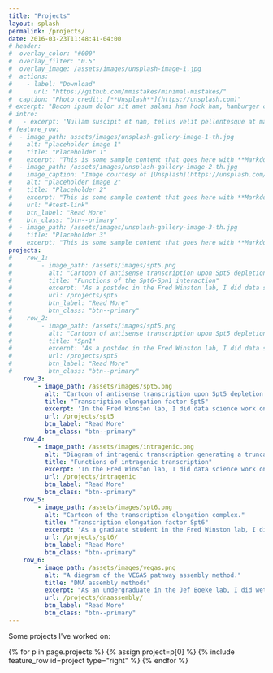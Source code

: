 ```yaml
---
title: "Projects"
layout: splash
permalink: /projects/
date: 2016-03-23T11:48:41-04:00
# header:
#  overlay_color: "#000"
#  overlay_filter: "0.5"
#  overlay_image: /assets/images/unsplash-image-1.jpg
#  actions:
#    - label: "Download"
#      url: "https://github.com/mmistakes/minimal-mistakes/"
#  caption: "Photo credit: [**Unsplash**](https://unsplash.com)"
# excerpt: "Bacon ipsum dolor sit amet salami ham hock ham, hamburger corned beef short ribs kielbasa biltong t-bone drumstick tri-tip tail sirloin pork chop."
# intro: 
#   - excerpt: 'Nullam suscipit et nam, tellus velit pellentesque at malesuada, enim eaque. Quis nulla, netus tempor in diam gravida tincidunt, *proin faucibus* voluptate felis id sollicitudin. Centered with `type="center"`'
# feature_row:
#  - image_path: assets/images/unsplash-gallery-image-1-th.jpg
#    alt: "placeholder image 1"
#    title: "Placeholder 1"
#    excerpt: "This is some sample content that goes here with **Markdown** formatting."
#  - image_path: /assets/images/unsplash-gallery-image-2-th.jpg
#    image_caption: "Image courtesy of [Unsplash](https://unsplash.com/)"
#    alt: "placeholder image 2"
#    title: "Placeholder 2"
#    excerpt: "This is some sample content that goes here with **Markdown** formatting."
#    url: "#test-link"
#    btn_label: "Read More"
#    btn_class: "btn--primary"
#  - image_path: /assets/images/unsplash-gallery-image-3-th.jpg
#    title: "Placeholder 3"
#    excerpt: "This is some sample content that goes here with **Markdown** formatting."
projects:
#    row_1:
#        - image_path: /assets/images/spt5.png
#          alt: "Cartoon of antisense transcription upon Spt5 depletion."
#          title: "Functions of the Spt6-Spn1 interaction"
#          excerpt: 'As a postdoc in the Fred Winston lab, I did data science work on a project studying the requirement of the interaction between Spt6 and Spn1, two histone chaperones involved in transcription elongation.'
#          url: /projects/spt5
#          btn_label: "Read More"
#          btn_class: "btn--primary"
#    row_2:
#        - image_path: /assets/images/spt5.png
#          alt: "Cartoon of antisense transcription upon Spt5 depletion."
#          title: "Spn1"
#          excerpt: 'As a postdoc in the Fred Winston lab, I did data science work on a project using genomic assays to study the conserved transcription elongation factor Spn1 in *Saccharomyces cerevisiae*.'
#          url: /projects/spt5
#          btn_label: "Read More"
#          btn_class: "btn--primary"
    row_3:
        - image_path: /assets/images/spt5.png
          alt: "Cartoon of antisense transcription upon Spt5 depletion."
          title: "Transcription elongation factor Spt5"
          excerpt: 'In the Fred Winston lab, I did data science work on a project using genomic assays to study the conserved transcription elongation factor Spt5 in *Schizosaccharomyces pombe*.'
          url: /projects/spt5
          btn_label: "Read More"
          btn_class: "btn--primary"
    row_4:
        - image_path: /assets/images/intragenic.png
          alt: "Diagram of intragenic transcription generating a truncated protein."
          title: "Functions of intragenic transcription"
          excerpt: 'In the Fred Winston lab, I did data science work on a project studying possible functions for intragenic transcription in yeast cells under stress conditions.'
          url: /projects/intragenic
          btn_label: "Read More"
          btn_class: "btn--primary"
    row_5:
        - image_path: /assets/images/spt6.png
          alt: "Cartoon of the transcription elongation complex."
          title: "Transcription elongation factor Spt6"
          excerpt: 'As a graduate student in the Fred Winston lab, I did data science work on a project using genomic assays to study the conserved transcription elongation factor Spt6 in *Saccharomyces cerevisiae*.'
          url: /projects/spt6/
          btn_label: "Read More"
          btn_class: "btn--primary"
    row_6:
        - image_path: /assets/images/vegas.png
          alt: "A diagram of the VEGAS pathway assembly method."
          title: "DNA assembly methods"
          excerpt: "As an undergraduate in the Jef Boeke lab, I did wet lab work on projects developing standardized combinatorial DNA assembly methods for synthetic biology."
          url: /projects/dnaassembly/
          btn_label: "Read More"
          btn_class: "btn--primary"
---
```


Some projects I've worked on:

{% for p in page.projects %}
    {% assign project=p[0] %}
    {% include feature_row id=project type="right" %}
{% endfor %}

